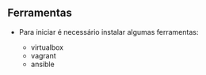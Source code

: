 ## Ferramentas

- Para iniciar é necessário instalar algumas ferramentas:

    - virtualbox
    - vagrant
    - ansible